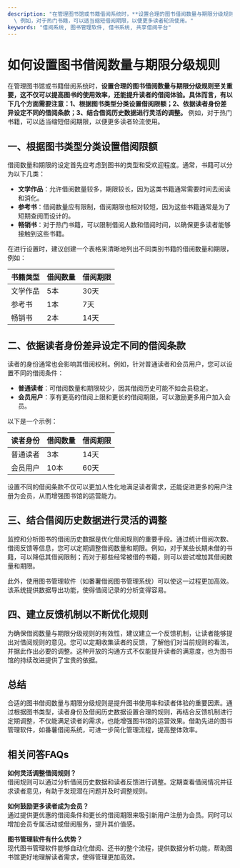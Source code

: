 ```yaml
---
description: "在管理图书馆或书籍借阅系统时，**设置合理的图书借阅数量与期限分级规则至关重要，这不仅可以提高图书的使用效率，还能提升读者的借阅体验。具体而言，有以下几个方面需要注意：1、根据图书类型分类设置借阅限额；2、依据读者身份差异设定不同的借阅条款；3、结合借阅历史数据进行灵活的调整。**\
  \ 例如，对于热门书籍，可以适当缩短借阅期限，以便更多读者轮流使用。"
keywords: "借阅系统, 图书管理软件, 借书系统, 共享借阅平台"
---
```

# 如何设置图书借阅数量与期限分级规则

在管理图书馆或书籍借阅系统时，**设置合理的图书借阅数量与期限分级规则至关重要，这不仅可以提高图书的使用效率，还能提升读者的借阅体验。具体而言，有以下几个方面需要注意：1、根据图书类型分类设置借阅限额；2、依据读者身份差异设定不同的借阅条款；3、结合借阅历史数据进行灵活的调整。** 例如，对于热门书籍，可以适当缩短借阅期限，以便更多读者轮流使用。

## 一、根据图书类型分类设置借阅限额

借阅数量和期限的设定首先应考虑到图书的类型和受欢迎程度。通常，书籍可以分为以下几类：

- **文学作品**：允许借阅数量较多，期限较长，因为这类书籍通常需要时间去阅读和消化。
- **参考书**：借阅数量应有限制，借阅期限也相对较短，因为这些书籍通常是为了短期查阅而设计的。
- **畅销书**：对于热门书籍，可以限制借阅人数和借阅时间，以确保更多读者能够接触到这些书籍。

在进行设置时，建议创建一个表格来清晰地列出不同类别书籍的借阅数量和期限，例如：

| 书籍类型     | 借阅数量 | 借阅期限 |
| ------------ | -------- | -------- |
| 文学作品     | 5本     | 30天     |
| 参考书       | 1本     | 7天      |
| 畅销书       | 2本     | 14天     |

## 二、依据读者身份差异设定不同的借阅条款

读者的身份通常也会影响其借阅权利。例如，针对普通读者和会员用户，您可以设置不同的借阅条件：

- **普通读者**：可借阅数量和期限较少，因其借阅历史可能不如会员稳定。
- **会员用户**：享有更高的借阅上限和更长的借阅期限，可以激励更多用户加入会员。

以下是一个示例：

| 读者身份     | 借阅数量 | 借阅期限 |
| ------------ | -------- | -------- |
| 普通读者     | 3本     | 14天     |
| 会员用户     | 10本    | 60天     |

设置不同的借阅条款不仅可以更加人性化地满足读者需求，还能促进更多的用户注册为会员，从而增强图书馆的运营能力。

## 三、结合借阅历史数据进行灵活的调整

监控和分析图书的借阅历史数据是优化借阅规则的重要手段。通过统计借阅次数、借阅反馈等信息，您可以定期调整借阅数量和期限。例如，对于某些长期未借的书籍，可以降低其借阅限制；而对于那些经常被借的书籍，则可以尝试增加其借阅数量和期限。

此外，使用图书管理软件（如番薯借阅图书管理系统）可以使这一过程更加高效。该系统提供数据导出功能，使得借阅记录的分析变得容易。

## 四、建立反馈机制以不断优化规则

为确保借阅数量与期限分级规则的有效性，建议建立一个反馈机制，让读者能够提出对借阅规则的意见。您可以定期收集读者的反馈，了解他们对当前规则的看法，并据此作出必要的调整。这种开放的沟通方式不仅能提升读者的满意度，也为图书馆的持续改进提供了宝贵的依据。

## 总结

合适的图书借阅数量与期限分级规则是提升图书使用率和读者体验的重要因素。通过根据图书类型，读者身份及借阅历史数据设置合理的规则，再结合反馈机制进行定期调整，不仅能满足读者的需求，也能增强图书馆的运营效果。借助先进的图书管理软件，如番薯借阅系统，可进一步简化管理流程，提高整体效率。

## 相关问答FAQs

**如何灵活调整借阅规则？**  
借阅规则可以通过分析借阅历史数据和读者反馈进行调整。定期查看借阅情况并征求读者意见，有助于发现潜在问题并及时调整规则。

**如何鼓励更多读者成为会员？**  
通过提供更优惠的借阅条件和更长的借阅期限来吸引新用户注册为会员。同时可以增加会员专属活动或借阅服务，提升其价值感。

**图书管理软件有什么优势？**  
现代图书管理软件能够自动化借阅、还书的整个流程，提供数据分析功能，帮助图书馆更好地理解读者需求，使得管理更加高效。
